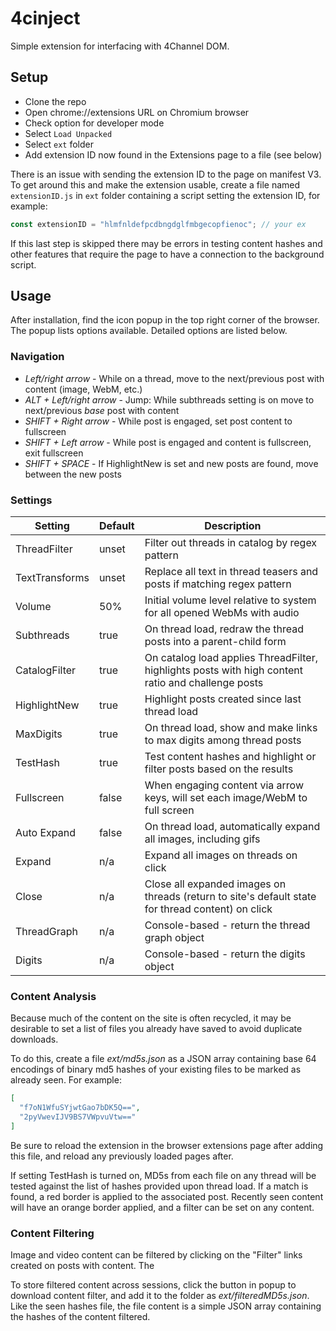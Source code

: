# 4cinject

Simple extension for interfacing with 4Channel DOM.

## Setup
- Clone the repo
- Open chrome://extensions URL on Chromium browser
- Check option for developer mode
- Select `Load Unpacked`
- Select `ext` folder
- Add extension ID now found in the Extensions page to a file (see below)

There is an issue with sending the extension ID to the page on manifest V3. To get around this and make the extension usable, create a file named `extensionID.js` in `ext` folder containing a script setting the extension ID, for example:

```javascript
const extensionID = "hlmfnldefpcdbngdglfmbgecopfienoc"; // your ex
```

If this last step is skipped there may be errors in testing content hashes and other features that require the page to have a connection to the background script.

## Usage

After installation, find the icon popup in the top right corner of the browser. The popup lists options available. Detailed options are listed below.

### Navigation

- *Left/right arrow* - While on a thread, move to the next/previous post with content (image, WebM, etc.)
- *ALT + Left/right arrow* - Jump: While subthreads setting is on move to next/previous _base_ post with content
- *SHIFT + Right arrow* - While post is engaged, set post content to fullscreen
- *SHIFT + Left arrow* - While post is engaged and content is fullscreen, exit fullscreen
- *SHIFT + SPACE* - If HighlightNew is set and new posts are found, move between the new posts

### Settings

| Setting        | Default  | Description                                                                                        |
|----------------|----------|----------------------------------------------------------------------------------------------------|
| ThreadFilter   | unset    | Filter out threads in catalog by regex pattern                                                     |
| TextTransforms | unset    | Replace all text in thread teasers and posts if matching regex pattern                             |
| Volume         | 50%      | Initial volume level relative to system for all opened WebMs with audio                            |
| Subthreads     | true     | On thread load, redraw the thread posts into a parent-child form                                   |
| CatalogFilter  | true     | On catalog load applies ThreadFilter, highlights posts with high content ratio and challenge posts |
| HighlightNew   | true     | Highlight posts created since last thread load                                                     |
| MaxDigits      | true     | On thread load, show and make links to max digits among thread posts                               |
| TestHash       | true     | Test content hashes and highlight or filter posts based on the results                             |
| Fullscreen     | false    | When engaging content via arrow keys, will set each image/WebM to full screen                      |
| Auto Expand    | false    | On thread load, automatically expand all images, including gifs                                    |
| Expand         | n/a      | Expand all images on threads on click                                                              |
| Close          | n/a      | Close all expanded images on threads (return to site's default state for thread content) on click  |
| ThreadGraph    | n/a      | Console-based - return the thread graph object                                                     |
| Digits         | n/a      | Console-based - return the digits object                                                           |

### Content Analysis

Because much of the content on the site is often recycled, it may be desirable to set a list of files you already have saved to avoid duplicate downloads.

To do this, create a file *ext/md5s.json* as a JSON array containing base 64 encodings of binary md5 hashes of your existing files to be marked as already seen. For example:

```json
[
  "f7oN1WfuSYjwtGao7bDK5Q==",
  "2pyVwevIJV9BS7VWpvuVtw=="
]
```

Be sure to reload the extension in the browser extensions page after adding this file, and reload any previously loaded pages after.

If setting TestHash is turned on, MD5s from each file on any thread will be tested against the list of hashes provided upon thread load. If a match is found, a red border is applied to the associated post. Recently seen content will have an orange border applied, and a filter can be set on any content.

### Content Filtering

Image and video content can be filtered by clicking on the "Filter" links created on posts with content. The

To store filtered content across sessions, click the button in popup to download content filter, and add it to the folder as *ext/filteredMD5s.json*. Like the seen hashes file, the file content is a simple JSON array containing the hashes of the content filtered.
